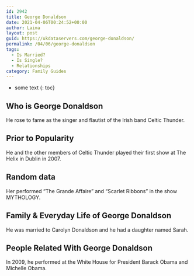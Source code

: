 ```yaml
---
id: 2942
title: George Donaldson
date: 2021-04-06T00:24:52+00:00
author: Laima
layout: post
guid: https://ukdataservers.com/george-donaldson/
permalink: /04/06/george-donaldson
tags:
  - Is Married?
  - Is Single?
  - Relationships
category: Family Guides
---
```


* some text
{: toc}


## Who is George Donaldson
                  
                  
                  
He rose to fame as the singer and flautist of the Irish band Celtic Thunder.
                  
              
            
              
            
                
                
                
## Prior to Popularity
                  
                  
                  
He and the other members of Celtic Thunder played their first show at The Helix in Dublin in 2007.
                  
              
            
              
            
                
                
                
## Random data
                  
                  
                  
Her performed &#8220;The Grande Affaire&#8221; and &#8220;Scarlet Ribbons&#8221; in the show MYTHOLOGY.
                  
              
            
              
            
                
                
                
## Family & Everyday Life of George Donaldson
                  
                  
                  
He was married to Carolyn Donaldson and he had a daughter named Sarah.
                  
              
            
              
            
                
                
                
## People Related With George Donaldson
                  
                  
                  
In 2009, he performed at the White House for President Barack Obama and Michelle Obama.
                  
              
            
              
            
                
              
            
              
              
            
            
              
            
          
          
          